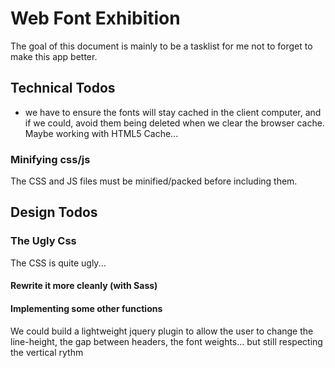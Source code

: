 # Web Font Exhibition

The goal of this document is mainly to be a tasklist for me not to forget to make this app better.    

## Technical Todos


- we have to ensure the fonts will stay cached in the client computer, and if we could, avoid them being deleted when we clear the browser cache. Maybe working with HTML5 Cache...


### Minifying css/js
The CSS and JS files must be minified/packed before including them.


## Design Todos

### The Ugly Css
The CSS is quite ugly...
#### Rewrite it more cleanly (with Sass)

#### Implementing some other functions
We could build a lightweight jquery plugin to allow the user to change the line-height, the gap between headers, the font  weights… but still respecting the vertical rythm


